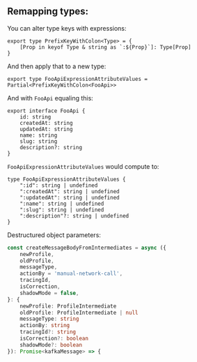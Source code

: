 ## Remapping types:

You can alter type keys with expressions:

```
export type PrefixKeyWithColon<Type> = {
    [Prop in keyof Type & string as `:${Prop}`]: Type[Prop]
}
```

And then apply that to a new type:

```
export type FooApiExpressionAttributeValues = Partial<PrefixKeyWithColon<FooApi>>
```

And with `FooApi` equaling this:

```
export interface FooApi {
    id: string
    createdAt: string
    updatedAt: string
    name: string
    slug: string
    description?: string
}
```

`FooApiExpressionAttributeValues` would compute to:

```
type FooApiExpressionAttributeValues {
    ":id": string | undefined
    ":createdAt": string | undefined
    ":updatedAt": string | undefined
    ":name": string | undefined
    ":slug": string | undefined
    ":description"?: string | undefined
}
```



Destructured object parameters:
```ts
const createMessageBodyFromIntermediates = async ({
    newProfile,
    oldProfile,
    messageType,
    actionBy = 'manual-network-call',
    tracingId,
    isCorrection,
    shadowMode = false,
}: {
    newProfile: ProfileIntermediate
    oldProfile: ProfileIntermediate | null
    messageType: string
    actionBy: string
    tracingId?: string
    isCorrection?: boolean
    shadowMode?: boolean
}): Promise<kafkaMessage> => {
```


